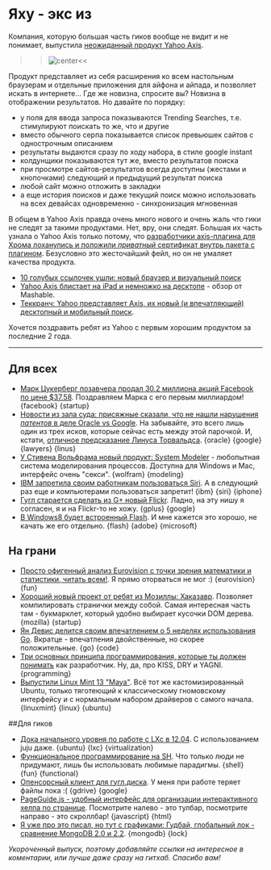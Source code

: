# Яху - экс из
Компания, которую большая часть гиков вообще не видит и не понимает, выпустила [неожиданный продукт Yahoo Axis](http://axis.yahoo.com/).

>>![center](http://j.mp/MITYib)<<

Продукт представляет из себя расширения ко всем настольным браузерам и отдельные приложения для айфона и айпада, и позволяет искать в интернете... Где же новизна, спросите вы? Новизна в отображении результатов. Но давайте по порядку:

* у поля для ввода запроса показываются Trending Searches, т.е. стимулируют поискать то же, что и другие
* вместо обычного серпа показывается список превьюшек сайтов с однострочным описанием
* результаты выдаются сразу по ходу набора, в стиле google instant
* колдунщики показываются тут же, вместо результатов поиска
* при просмотре сайтов-результатов всегда доступны (жестами и кнопочками) следующий и предыдущий результат поиска
* любой сайт можно отложить в закладки
* а еще история поисков и даже текущий поиск можно использовать на всех девайсах одновременно - синхронизация мгновенная

В общем в Yahoo Axis правда очень много нового и очень жаль что гики не следят за такими продуктами.
Нет, вру, они следят. Большая их часть узнала о Yahoo Axis только потому, что [разработчики axis-плагина для Хрома  лоханулись и положили *приватный* сертификат внутрь пакета с плагином](http://nikcub.appspot.com/posts/yahoo-axis-chrome-extension-leaks-private-certificate-file). Безусловно это жесточайший фейл, но он не умаляет качества продукта.


* [10 голубых ссылочек ушли: новый браузер и визуальный поиск](http://searchengineland.com/ten-blue-links-be-gone-yahoo-introduces-browser-and-visual-search-experience-axis-122282)
* [Yahoo Axis блистает на iPad и немножко на десктопе](http://mashable.com/2012/05/24/yahoo-axis-hands-on/) - обзор от Mashable.
* [Теккранч: Yahoo представляет Axis, их новый (и впечатляющий) десктопный и мобильный поиск](http://techcrunch.com/2012/05/23/yahoo-axis-search-browser/).

Хочется поздравить ребят из Yahoo с первым хорошим продуктом за последние 2 года. 


-----

## Для всех
* [Марк Цукерберг позавчера продал 30.2 миллиона акций Facebook по цене $37.58](http://www.sec.gov/Archives/edgar/data/1326801/000120919112029812/xslF345X03/doc4.xml). Поздравляем Марка с его первым миллиардом! {facebook} {startup}
* [Новости из зала суда: присяжные сказали, что не нашли нарушения *патентов* в деле Oracle vs Google](http://www.groklaw.net/article.php?story=20120523125023818). На забывайте, это всего лишь один из трех исков, которые сейчас есть между этой парочкой. И, кстати, [отличное предсказание Линуса Торвальдса](https://plus.google.com/102150693225130002912/posts/TZsT2BP3TDh). {oracle} {google} {lawyers} {linus}
* [У Стивена Вольфрама новый продукт: System Modeler](http://blog.wolfram.com/2012/05/23/announcing-wolfram-systemmodeler/) - любопытная система моделирования процессов. Доступна для Windows и Mac, интерфейс очень "секси". {wolfram} {modeling}
* [IBM запретила своим работникам пользоваться Siri](http://www.wired.com/wiredenterprise/2012/05/ibm-bans-siri/). А в следующий раз еще и компьютерами пользоваться запретит! {ibm} {siri} {iphone}
* [Гугл старается сделать из G+ новый Flickr](http://venturebeat.com/2012/05/22/google-wants-to-be-your-new-flickr/). Ладно, на эту нишу я согласен, я и на Flickr-то не хожу. {gplus} {google}
* [В Windows8 будет встроенный Flash](http://arstechnica.com/information-technology/2012/05/windows-8-will-integrate-include-adobe-flash/). И мне кажется это хорошо, не качать же его отдельно. {flash} {adobe} {microsoft}

## На грани
* [Просто офигенный анализ Eurovision с точки зрения математики и статистики, читать всем!](http://mewo2.github.com/nerdery/2012/05/20/ive-got-eurosong-fever-ted/). Я прямо оторваться не мог :) {eurovision} {fun} 
* [Хороший новый проект от ребят из Мозиллы: Хаказавр](http://www.hackasaurus.org/en-US/). Позволяет компилировать странички между собой. Самая интересная часть там - букмарклет, который удобно выбирает кусочки DOM дерева. {mozilla} {startup}
* [Ян Девис делится своим впечатлением о 5 неделях использования Go](http://blog.iandavis.com/2012/05/23/5-weeks-of-go/). Вкратце - впечатления двойственные, но скорее положительные. {go} {code}
* [Три основных принципа программирования, которые ты должен понимать](http://net.tutsplus.com/tutorials/tools-and-tips/3-key-software-principles-you-must-understand/) как разработчик. Ну, да, про KISS, DRY и YAGNI. {programming}
* [Выпустили Linux Mint 13 "Maya"](http://blog.linuxmint.com/?p=2031). Всё тот же кастомизированный Ubuntu, только тяготеющий к классическому гномовскому интерфейсу и с нормальным набором драйверов с самого начала. {linuxmint} {linux} {ubuntu}


##Для гиков
* [Дока начального уровня по работе с LXc в 12.04](http://www.stgraber.org/2012/05/04/lxc-in-ubuntu-12-04-lts/). С использованием juju даже. {ubuntu} {lxc} {virtualization}
* [Функциональное программирование на SH](http://quasimal.com/posts/2012-05-21-funsh.html). Что только люди не придумают, лишь бы использовать любимые парадигмы. {shell} {fun} {functional}
* [Опенсорсный клиент для гугл.диска](http://www.webupd8.org/2012/05/grive-open-source-google-drive-client.html). У меня при работе теряет файлы пока :( {gdrive} {google}
* [PageGuide.js - удобный интерфейс для организации интерактивного хелпа по странице](http://tracelytics.github.com/pageguide/). Посмотрите налево - это тулбар, посмотрите направо - это скроллбар! {javascript} {html}
* [Я уже про это писал, но тут с графиками: Гудбай, глобальный лок - сравнение MongoDB 2.0 и 2.2](http://blog.serverdensity.com/2012/05/23/goodbye-global-lock-mongodb-2-0-vs-2-2/). {mongodb} {lock}

*Укороченный выпуск, поэтому добавляйте ссылки на интересное в коментарии, или лучше даже сразу на гитхаб. Спасибо вам!*
